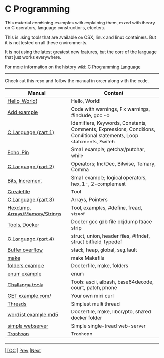 
# C Programming

This material combining examples with explaining them, mixed with
theory on C operators, language constructions, etcetera.

This is using tools that are available on OSX, linux and linux containers. But it is not tested on all these environments.

It is not using the latest greatest new features, but the core of the language that just works everywhere. 

For more information on the history 
[wiki: C Programming Language](https://en.wikipedia.org/wiki/C_%28programming_language%29)

---

Check out this repo and follow the manual in order along with the code.

|Manual | Content |
|---    | ---     |
|[Hello, World!](src/01/README.md) | Hello, World! |
|[Add example](src/02/README.md) | Code with warnings, Fix warnings, #include, gcc -o |
|[C Language (part 1)](src/03/README.md) | Identifiers, Keywords, Constants, Comments, Expressions, Conditions, Conditional statements, Loop statements, Switch |
|[Echo, Pin](src/04/README.md) | Small example; getchar/putchar, while |
|[C Language (part 2)](src/05/README.md) | Operators; Inc/Dec, Bitwise, Ternary, Comma |
|[Bits, Increment](src/06/README.md) | Small example; logical operators, hex, 1-, 2-complement |;
|[Createfile](src/07/README.md) | Tool |
|[C Language (part 3)](src/08/README.md) | Arrays, Pointers |
|[Hexdump, Arrays/Memory/Strings](src/09/README.md) | Tool, examples, #define, fread, sizeof |
|[Tools, Docker](msrc/10/README.md) | Docker gcc gdb file objdump ltrace strip |
|[C Language (part 4)](src/11/README.md) | struct, union, header files, #ifndef, struct bitfield, typedef |
|[Buffer overflow](src/12/README.md) | stack, heap, global, seg.fault |
|[make](src/13/README.md) | make Makefile |
|[folders example](src/14/README.md) | Dockerfile, make, folders |
|[enum example](src/15/README.md) | enum |
|[Challenge tools](src/16/README.md) | Tools: ascii, atbash, base64decode, count, patch, phone |
|[GET example.com/](src/17/README.md) | Your own mini curl |
|[Threads](src/18/README.md) | Simplest multi thread |
|[wordlist example md5](src/19/README.md) | Dockerfile, make, libcrypto, shared docker folder|
|[simple webserver](src/20/README.md) | Simple single-tread web-server|
|[Trashcan](src/99/README.md) | Trashcan|


---
|[TOC](../../README.md) | [Prev](src/19/README.md) |[Next](src/01/README.md)|